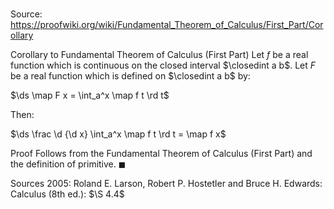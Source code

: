 # 

Source: https://proofwiki.org/wiki/Fundamental_Theorem_of_Calculus/First_Part/Corollary

Corollary to Fundamental Theorem of Calculus (First Part)
Let $f$ be a real function which is continuous on the closed interval $\closedint a b$.
Let $F$ be a real function which is defined on $\closedint a b$ by:

$\ds \map F x = \int_a^x \map f t \rd t$

Then:

$\ds \frac \d {\d x} \int_a^x \map f t \rd t = \map f x$


Proof
Follows from the Fundamental Theorem of Calculus (First Part) and the definition of primitive.
$\blacksquare$


Sources
2005: Roland E. Larson, Robert P. Hostetler and Bruce H. Edwards: Calculus (8th ed.): $\S 4.4$




